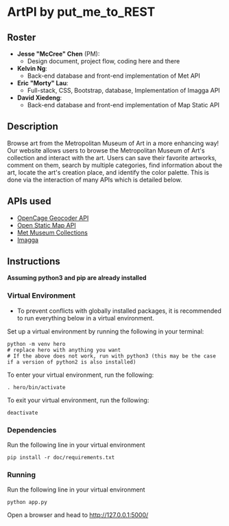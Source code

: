 # ArtPI by put_me_to_REST
## Roster
- **Jesse "McCree" Chen** (PM): 
  - Design document, project flow, coding here and there
- **Kelvin Ng**: 
  - Back-end database and front-end implementation of Met API
- **Eric "Morty" Lau**: 
  - Full-stack, CSS, Bootstrap, database, Implementation of Imagga API
- **David Xiedeng**: 
  - Back-end database and front-end implementation of Map Static API

## Description
Browse art from the Metropolitan Museum of Art in a more enhancing way! Our website allows users to browse the Metropolitan Museum of Art's collection and interact with the art. Users can save their favorite artworks, comment on them, search by multiple categories, find information about the art, locate the art's creation place, and identify the color palette. This is done via the interaction of many APIs which is detailed below.

## APIs used 
- [OpenCage Geocoder API](https://docs.google.com/document/d/1w6FLEo8vgAL-kqxjWVTemKhiq-YjGXltEsu7V34pERs/edit?usp=sharing)
- [Open Static Map API](https://docs.google.com/document/d/1Iwz9Y-7OM7KLxH0BLU1UOJUfYDMfiVOjfdQpDN2D6j4/edit?usp=sharing)
- [Met Museum Collections](https://docs.google.com/document/d/1ibirjeZ4Xv7Kf4XK0KFyVePFToN01PLum0lwTA5-RTA/edit?usp=sharing)
- [Imagga](https://docs.google.com/document/d/1rlxLfGuGFIJ13ac1FOr3LwlH_10Jsq8Vfe6aAZV4jYU/edit?usp=sharing)

## Instructions
**Assuming python3 and pip are already installed**
### Virtual Environment 
- To prevent conflicts with globally installed packages, it is recommended to run everything below in a virtual environment. 

Set up a virtual environment by running the following in your terminal:
```
python -m venv hero 
# replace hero with anything you want 
# If the above does not work, run with python3 (this may be the case if a version of python2 is also installed)
```

To enter your virtual environment, run the following:
```
. hero/bin/activate
```

To exit your virtual environment, run the following:
```
deactivate
```

### Dependencies 
Run the following line in your virtual environment
```
pip install -r doc/requirements.txt
```

### Running
Run the following line in your virtual environment
```
python app.py
```

Open a browser and head to http://127.0.0.1:5000/ 